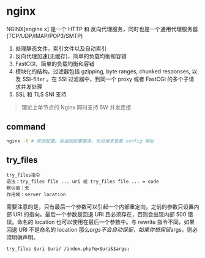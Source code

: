 # nginx

NGINX[engine x] 是一个 HTTP 和 反向代理服务，同时也是一个通用代理服务器(TCP/UDP/IMAP/POP3/SMTP)

1. 处理静态文件，索引文件以及自动索引
2. 反向代理加速(无缓存)，简单的负载均衡和容错
3. FastCGI，简单的负载均衡和容错
4. 模块化的结构。过滤器包括 gzipping, byte ranges, chunked responses, 以及 SSI-filter 。在 SSI 过滤器中，到同一个 proxy 或者 FastCGI 的多个子请求并发处理
5. SSL 和 TLS SNI 支持

> 理论上单节点的 Nginx 同时支持 5W 并发连接

## command

```bash
nginx -t # 校验配置。会返回配置路径，也可用来查看 config 地址
```

## try_files

```nginx
try_files指令
语法：try_files file ... uri 或 try_files file ... = code
默认值：无
作用域：server location
```

需要注意的是，只有最后一个参数可以引起一个内部重定向，之前的参数只设置内部 URI 的指向。最后一个参数是回退 URI 且必须存在，否则会出现内部 500 错误。命名的 location 也可以使用在最后一个参数中。与 rewrite 指令不同，如果回退 URI 不是命名的 location 那么$args不会自动保留，如果你想保留$args，则必须明确声明。

```nginx
try_files $uri $uri/ /index.php?q=$uri&$args;
```
